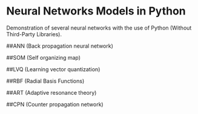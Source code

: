 # Neural Networks Models in Python
Demonstration of several neural networks with the use of Python (Without Third-Party Libraries).

##ANN (Back propagation neural network)

##SOM (Self organizing map)

##LVQ (Learning vector quantization)

##RBF (Radial Basis Functions)

##ART (Adaptive resonance theory)

##CPN (Counter propagation network)
